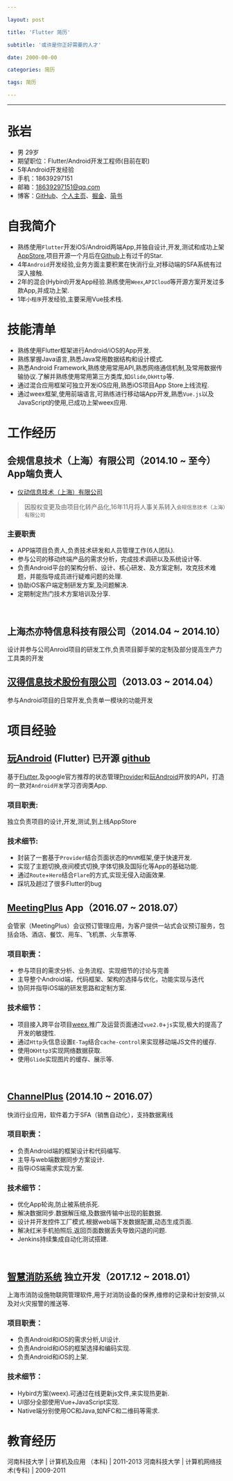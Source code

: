 ```yaml
---

layout: post

title: 'Flutter 简历'

subtitle: '或许是你正好需要的人才'

date: 2000-00-00

categories: 简历

tags: 简历

---
```


---

# 张岩
* 男  29岁
* 期望职位：Flutter/Android开发工程师(目前在职)
* 5年Android开发经验
* 手机：18639297151
* 邮箱：18639297151@qq.com
* 博客：[GitHub](https://github.com/phoenixsky)、[个人主页](http://blog.phoenixsky.cn)、[掘金](https://juejin.im/user/567fe97c60b25aa3dcd4bcc0)、[简书](https://www.jianshu.com/u/145e6297cb26)

# 自我简介
* 熟练使用`Flutter`开发iOS/Android两端App,并独自设计,开发,测试和成功上架[AppStore](https://apps.apple.com/cn/app/id1477299503),项目开源一个月后在[Github](https://github.com/phoenixsky/fun_android_flutter)上有过千的Star.
* 4年`Android`开发经验,业务方面主要积累在快消行业,对移动端的SFA系统有过深入接触.
* 2年的混合(Hybird)开发App经验.熟练使用`Weex`,`APICloud`等开源方案开发过多款App,并成功上架.
* 1年`小程序`开发经验,主要采用Vue技术栈.

# 技能清单
* 熟练使用Flutter框架进行Android/iOS的App开发.
* 熟练掌握Java语言,熟悉Java常用数据结构和设计模式.
* 熟悉Android Framework,熟练使用常用API,熟悉网络通信机制,及常用数据传输协议.了解并熟练使用常用第三方类库,如`Glide`,`OkHttp`等.
* 通过混合应用框架可独立开发iOS应用,熟悉iOS项目App Store上线流程.
* 通过weex框架,使用前端语言,可熟练进行移动端App开发,熟悉`Vue.js`以及JavaScript的使用,已成功上架weex应用.

# 工作经历
## 会规信息技术（上海）有限公司（2014.10 ~ 至今）App端负责人
* [仪动信息技术（上海）有限公司](http://www.meetinglus.cn/)

> 因股权变更及由项目化转产品化,16年11月将人事关系转入`会规信息技术（上海）有限公司`

### 主要职责
  * APP端项目负责人,负责技术研发和人员管理工作(6人团队).
  * 参与公司的移动终端产品的需求分析，完成技术调研以及系统设计等.
  * 负责Android平台的架构分析、设计、核心研发、及方案定制，攻克技术难题，并能指导成员进行疑难问题的处理.
  * 协助iOS客户端定制研发方案,及问题解决.
  * 定期制定热门技术方案培训及分享.
<br/>

## 上海杰亦特信息科技有限公司（2014.04 ~ 2014.10）

  设计并参与公司Anroid项目的研发工作,负责项目脚手架的定制及部分提高生产力工具类的开发

## [汉得信息技术股份有限公司](http://www.hand-china.com/)（2013.03 ~ 2014.04）

  参与Android项目的日常开发,负责单一模块的功能开发

# 项目经验

## [玩Android](https://apps.apple.com/cn/app/id1477299503) (Flutter) 已开源 [github](https://github.com/phoenixsky/fun_android_flutter)

基于[Flutter](https://flutter.dev),及google官方推荐的状态管理[Provider](https://github.com/rrousselGit/provider)和[玩Android](https://wanandroid.com/)开放的API，打造的一款对`Android开发`学习咨询类App.
    
### 项目职责:
独立负责项目的设计,开发,测试,到上线AppStore
### 技术细节:
* 封装了一套基于`Provider`结合页面状态的`MVVM`框架,便于快速开发.
* 实现了主题切换,夜间模式切换,字体切换及国际化等App的基础功能.
* 通过`Route`+`Hero`结合`Flare`的方式,实现无侵入动画效果.
* 踩坑及趟过了很多Flutter的bug

## [MeetingPlus](https://itunes.apple.com/cn/app/meetingplus/id1166489529?mt=8) App（2016.07 ~ 2018.07）

会管家（MeetingPlus）会议预订管理应用，为客户提供一站式会议预订服务，包括会场、酒店、餐饮、用车、飞机票、火车票等.
	
### 项目职责：
* 参与项目的需求分析、业务流程、实现细节的讨论与完善
* 主导整个Android端，代码框架、架构的选择与优化，功能实现与迭代
* 协同并指导iOS端的研发思路和定制方案.
	
### 技术细节：
* 项目接入跨平台项目[weex](http://weex.apache.org/index.html),推广及运营页面通过`vue2.0`+`js`实现,极大的提高了开发的敏捷性.
* 通过`Http`头信息设置`E-Tag`结合`cache-control`来实现移动端JS文件的缓存.
* 使用`OKHttp3`实现网络数据获取.
* 使用`Glide`实现图片的缓存、展示等.
<br/>

## [ChannelPlus](http://www.channelplus.cn/app/downloadPage/mobi) (2014.10 ~ 2016.07）
快消行业应用，软件着力于SFA（销售自动化），支持数据离线
	
### 项目职责：
* 负责Android端的框架设计和代码编写.
* 主导与web端数据同步方案设计.
* 指导iOS端需求实现方案.
	
### 技术细节：
* 优化App轮询,防止被系统杀死.
* 解决数据同步.数据解压缩,及数据传输中出现的脏数据.
* 设计并开发控件工厂模式.根据web端下发数据配置,动态生成页面.
* 解决红米手机拍照后,返回页面数据丢失导致闪退的问题.
* Jenkins持续集成自动化测试搭建.
<br/>

## [智慧消防系统](https://itunes.apple.com/cn/app/fas%E6%99%BA%E6%85%A7%E6%B6%88%E9%98%B2/id1342657762?mt=8) 独立开发（2017.12 ~ 2018.01）

上海市消防设施物联网管理软件,用于对消防设备的保养,维修的记录和计划安排,以及对火灾报警的推送等.
  
### 项目职责：
* 负责Android和iOS的需求分析,UI设计.
* 负责Android和iOS的框架选择和编码实现.
* 负责Android和iOS的上架.
	
### 技术细节：
* Hybird方案(weex).可通过在线更新js文件,来实现热更新.
* UI部分全部使用Vue+JavaScript实现.
* Native端分别使用OC和Java,如NFC和二维码等需求.

# 教育经历
河南科技大学  |  计算机及应用 （本科)  |  2011-2013
河南科技大学  |  计算机网络技术(专科)  |  2009-2011
